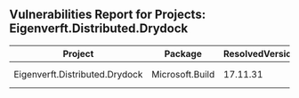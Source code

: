 ﻿## Vulnerabilities Report for Projects: Eigenverft.Distributed.Drydock

| Project | Package | ResolvedVersion | Severity | AdvisoryUrl |
|---------|---------|-----------------|----------|-------------|
| Eigenverft.Distributed.Drydock | Microsoft.Build | 17.11.31 | High | https://github.com/advisories/GHSA-w3q9-fxm7-j8fq |
